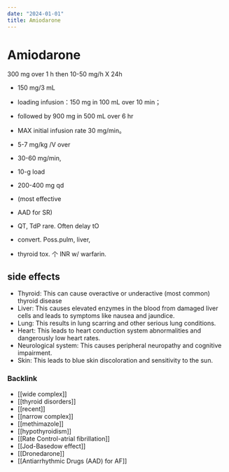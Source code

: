 ```yaml
---
date: "2024-01-01"
title: Amiodarone
---
```


# Amiodarone

300 mg over 1 h then 10-50 mg/h X 24h

* 150 mg/3 mL
* loading infusion：150 mg in 100 mL over 10 min；
* followed by 900 mg in 500 mL over 6 hr
* MAX initial infusion rate 30 mg/min。

* 5-7 mg/kg /V over
* 30-60 mg/min,
* 10-g load

* 200-400 mg qd
* (most effective
* AAD for SR)

* QT, TdP rare. Often delay tO
* convert. Poss.pulm, liver,
* thyroid tox. 个 INR w/ warfarin.

## side effects
* Thyroid: This can cause overactive or underactive (most common) thyroid disease
* Liver: This causes elevated enzymes in the blood from damaged liver cells and leads to symptoms like nausea and jaundice.
* Lung: This results in lung scarring and other serious lung conditions.
* Heart: This leads to heart conduction system abnormalities and dangerously low heart rates.
* Neurological system: This causes peripheral neuropathy and cognitive impairment.
* Skin: This leads to blue skin discoloration and sensitivity to the sun.


### Backlink

- [[wide complex]] 
- [[thyroid disorders]] 
- [[recent]] 
- [[narrow complex]] 
- [[methimazole]] 
- [[hypothyroidism]] 
- [[Rate Control-atrial fibrillation]] 
- [[Jod-Basedow effect]] 
- [[Dronedarone]] 
- [[Antiarrhythmic Drugs (AAD) for AF]] 
